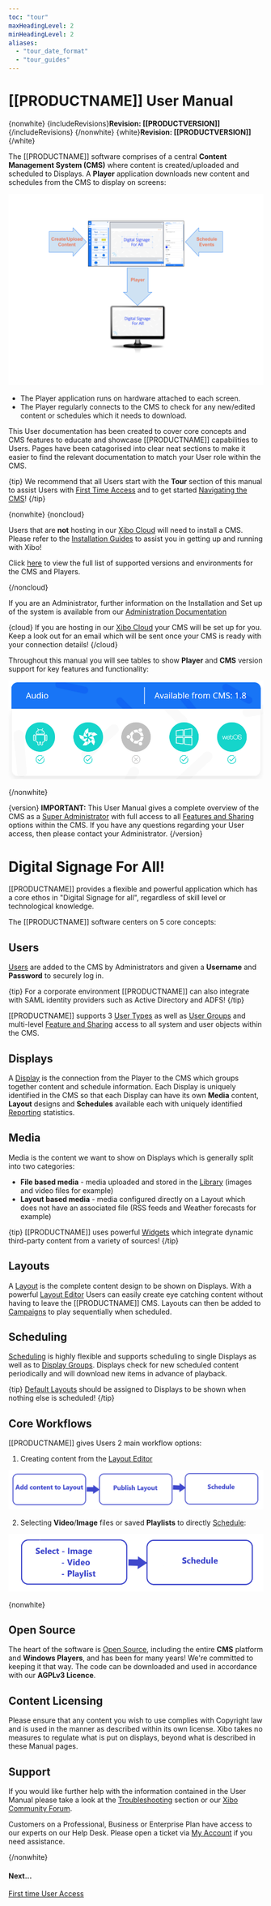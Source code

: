 ```yaml
---
toc: "tour"
maxHeadingLevel: 2
minHeadingLevel: 2
aliases:
  - "tour_date_format"
  - "tour_guides"
---
```


# [[PRODUCTNAME]] User Manual

{nonwhite}
{includeRevisions}**Revision: [[PRODUCTVERSION]]**{/includeRevisions}
{/nonwhite}
{white}**Revision: [[PRODUCTVERSION]]**{/white}

The [[PRODUCTNAME]] software comprises of a central **Content Management System (CMS)** where content is created/uploaded and scheduled to Displays. A **Player** application downloads new content and schedules from the CMS to display on screens:

![System Architecture](img/v4_tour_system_architecture.png)

- The Player application runs on hardware attached to each screen.
- The Player regularly connects to the CMS to check for any new/edited content or schedules which it needs to download.

This User documentation has been created to cover core concepts and CMS features to educate and showcase [[PRODUCTNAME]] capabilities to Users. Pages have been catagorised into clear neat sections to make it easier to find the relevant documentation to match your User role within the CMS.

{tip}
We recommend that all Users start with the **Tour** section of this manual to assist Users with [First Time Access](tour_user_access.html) and to get started [Navigating the CMS](tour_cms_navigation.html)!
{/tip}

{nonwhite}
{noncloud}

Users that are **not** hosting in our [Xibo Cloud](/hosting) will need to install a CMS. Please refer to the [Installation Guides](/docs/setup/cms-installation-guides.html) to assist you in getting up and running with Xibo!

Click [here](/docs/setup/supported-versions-and-environments.html) to view the full list of supported versions and environments for the CMS and Players.

{/noncloud}


If you are an Administrator, further information on the Installation and Set up of the system is available from our [Administration Documentation](/docs/setup/)

{cloud}
If you are hosting in our [Xibo Cloud](/docs/setup/xibo-in-the-cloud.html) your CMS will be set up for you. Keep a look out for an email which will be sent once your CMS is ready with your connection details!
{/cloud}

Throughout this manual you will see tables to show **Player** and **CMS** version support for key features and functionality:

![Feature Category Table](img/v4_tour_feature_category_table.png)

{/nonwhite}

{version}
**IMPORTANT:** This User Manual gives a complete overview of the CMS as a [Super Administrator](/manual/en/users_administration.html#content-super-admin-user) with full access to all [Features and Sharing](users_features_and_sharing.html) options within the CMS. If you have any questions regarding your User access, then please contact your Administrator.
{/version}

# Digital Signage For All!

[[PRODUCTNAME]] provides a flexible and powerful application which has a core ethos in "Digital Signage for all", regardless of skill level or technological knowledge.

The [[PRODUCTNAME]] software centers on 5 core concepts:

## Users

[Users](users_administration.html) are added to the CMS by Administrators and given a **Username** and **Password** to securely log in.

{tip}
For a corporate environment [[PRODUCTNAME]] can also integrate with SAML identity providers such as Active Directory and ADFS!
{/tip}

[[PRODUCTNAME]] supports 3 [User Types](users_administration.html#content-user-types) as well as [User Groups](users_groups.html) and multi-level [Feature and Sharing](users_features_and_sharing.html) access to all system and user objects within the CMS.

## Displays

A [Display](displays.html) is the connection from the Player to the CMS which groups together content and schedule information. Each Display is uniquely identified in the CMS so that each Display can have its own **Media** content, **Layout** designs and **Schedules** available each with uniquely identified [Reporting](displays_metrics.html) statistics.

## Media

Media is the content we want to show on Displays which is generally split into two categories:

- **File based media** - media uploaded and stored in the [Library](media_library.html) (images and video files for example)
- **Layout based media** - media configured directly on a Layout which does not have an associated file (RSS feeds and Weather forecasts for example)

{tip}
[[PRODUCTNAME]] uses powerful [Widgets](layouts_editor.html#content-widgets) which integrate dynamic third-party content from a variety of sources!
{/tip}

## Layouts

A [Layout](layouts.html) is the complete content design to be shown on Displays.  With a powerful [Layout Editor](layouts_editor.html) Users can easily create eye catching content without having to leave the [[PRODUCTNAME]] CMS. Layouts can then be added to [Campaigns](layouts_campaigns.html) to play sequentially when scheduled.

## Scheduling

[Scheduling](scheduling_events.html) is highly flexible and supports scheduling to single Displays as well as to [Display Groups](displays_groups.html). Displays check for new scheduled content periodically and will download new items in advance of playback. 

{tip}
[Default Layouts](displays.html#content-default-layout) should be assigned to Displays to be shown when nothing else is scheduled!
{/tip}

## Core Workflows

[[PRODUCTNAME]] gives Users 2 main workflow options:

1. Creating content from the [Layout Editor](layouts_editor.html)

![Workflow 1](img/v4_tour_workflow_1.png)

2. Selecting **Video**/**Image** files or saved **Playlists** to directly [Schedule](scheduling_events.html#content-media-scheduling):

![Workflow 2](img/v4_tour_workflow_2.png)

{nonwhite}

## Open Source

The heart of the software is [Open Source](/open-source), including the entire **CMS** platform and **Windows Players**, and has been for many years! We're committed to keeping it that way. The code can be downloaded and used in accordance with our **AGPLv3 Licence**.

## Content Licensing

Please ensure that any content you wish to use complies with Copyright law and is used in the manner as described within its own license. Xibo takes no measures to regulate what is put on displays, beyond what is described in these Manual pages.

## Support

If you would like further help with the information contained in the User Manual please take a look at the [Troubleshooting](troubleshooting.html) section or our [Xibo Community Forum](https://community.xibo.org.uk/).

Customers on a Professional, Business or Enterprise Plan have access to our experts on our Help Desk. Please open a ticket via [My Account](https://xibosignage.com/my-account/tickets?open=true) if you need assistance.

{/nonwhite}

#### Next...

[First time User Access](tour_user_access.html)
